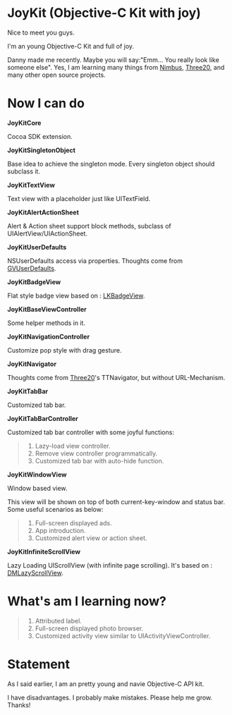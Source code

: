 JoyKit (Objective-C Kit with joy)
======

Nice to meet you guys. 

I'm an young Objective-C Kit and full of joy. 

Danny made me recently. Maybe you will say:"Emm... You really look like someone else". Yes, I am learning many things from [Nimbus](http://nimbuskit.info), [Three20](https://github.com/facebook/three20), and many other open source projects.

Now I can do
======

**JoyKitCore**

Cocoa SDK extension.


**JoyKitSingletonObject**

Base idea to achieve the singleton mode. Every singleton object should subclass it.


**JoyKitTextView**

Text view with a placeholder just like UITextField.


**JoyKitAlertActionSheet**

Alert & Action sheet support block methods, subclass of UIAlertView/UIActionSheet.


**JoyKitUserDefaults**

NSUserDefaults access via properties. Thoughts come from [GVUserDefaults](https://github.com/gangverk/GVUserDefaults).

**JoyKitBadgeView**

Flat style badge view based on : [LKBadgeView](https://github.com/lakesoft/LKbadgeView).


**JoyKitBaseViewController**

Some helper methods in it.


**JoyKitNavigationController**

Customize pop style with drag gesture.


**JoyKitNavigator**

Thoughts come from [Three20](https://github.com/facebook/three20)'s TTNavigator, but without URL-Mechanism.


**JoyKitTabBar**

Customized tab bar.


**JoyKitTabBarController**

Customized tab bar controller with some joyful functions:
>1. Lazy-load view controller.
>2. Remove view controller programmatically.
>3. Customized tab bar with auto-hide function.


**JoyKitWindowView**

Window based view.

This view will be shown on top of both current-key-window and status bar. Some useful scenarios as below:
>1. Full-screen displayed ads.
>2. App introduction.
>3. Customized alert view or action sheet.


**JoyKitInfiniteScrollView**

Lazy Loading UIScrollView (with infinite page scrolling). It's based on : [DMLazyScrollView](https://github.com/malcommac/DMLazyScrollView).




What's am I learning now?
======

>1. Attributed label.
>2. Full-screen displayed photo browser.
>3. Customized activity view similar to UIActivityViewController.



Statement
======

As I said earlier, I am an pretty young and navie Objective-C API kit. 

I have disadvantages. I probably make mistakes. Please help me grow. Thanks!
